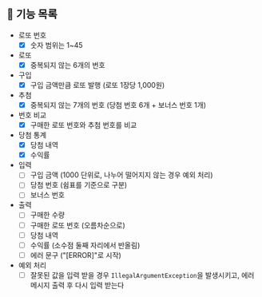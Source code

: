 ## 🚀 기능 목록
- 로또 번호
  - [X] 숫자 범위는 1~45
- 로또
  - [X] 중복되지 않는 6개의 번호
- 구입
  - [X] 구입 금액만큼 로또 발행 (로또 1장당 1,000원)
- 추첨
  - [X] 중복되지 않는 7개의 번호 (당첨 번호 6개 + 보너스 번호 1개)
- 번호 비교
  - [X] 구매한 로또 번호와 추첨 번호를 비교
- 당첨 통계
  - [X] 당첨 내역
  - [X] 수익률
- 입력
  - [ ] 구입 금액 (1000 단위로, 나누어 떨어지지 않는 경우 예외 처리)
  - [ ] 당첨 번호 (쉼표를 기준으로 구분)
  - [ ] 보너스 번호
- 출력
  - [ ] 구매한 수량
  - [ ] 구매한 로또 번호 (오름차순으로)
  - [ ] 당첨 내역
  - [ ] 수익률 (소수점 둘째 자리에서 반올림)
  - [ ] 에러 문구 ("[ERROR]"로 시작)
- 예외 처리
  - [ ] 잘못된 값을 입력 받을 경우 `IllegalArgumentException`을 발생시키고, 에러 메시지 출력 후 다시 입력 받는다
